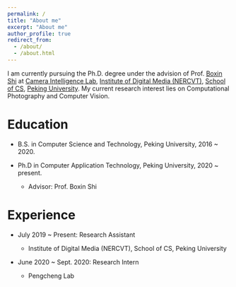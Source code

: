 ```yaml
---
permalink: /
title: "About me"
excerpt: "About me"
author_profile: true
redirect_from: 
  - /about/
  - /about.html
---
```


I am currently pursuing the Ph.D. degree under the advision of Prof. [Boxin Shi](https://ci.idm.pku.edu.cn/People.htm) at [Camera Intelligence Lab](https://ci.idm.pku.edu.cn/), [Institute of Digital Media (NERCVT)](https://idm.pku.edu.cn), [School of CS](https://cs.pku.edu.cn), [Peking University](https://www.pku.edu.cn). My current research interest lies on Computational Photography and Computer Vision.

Education
======
* B.S. in Computer Science and Technology, Peking University, 2016 ~ 2020.

* Ph.D in Computer Application Technology, Peking University, 2020 ~ present.
  * Advisor: Prof. Boxin Shi

Experience
======
* July 2019 ~ Present: Research Assistant
  * Institute of Digital Media (NERCVT), School of CS, Peking University

* June 2020 ~ Sept. 2020: Research Intern 
  * Pengcheng Lab